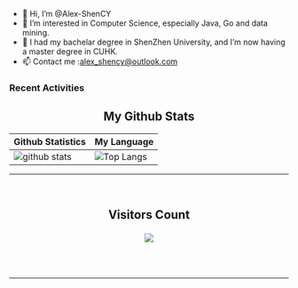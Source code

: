 - 👋 Hi, I’m @Alex-ShenCY
- 👀 I’m interested in Computer Science, especially Java, Go and data mining.
- 🌱 I had my bachelar degree in ShenZhen University, and I’m now having a master degree in CUHK.
- 📫 Contact me :alex_shency@outlook.com

### Recent Activities

<!-- START NEW SECTION -->
<p align="center">
 <h2 align="center">My Github Stats</h2>

| Github Statistics                                                                                           | My Language                                                                                                                 |
| ----------------------------------------------------------------------------------------------------------- | --------------------------------------------------------------------------------------------------------------------------- |
| ![github stats](https://github-readme-stats.vercel.app/api?username=Alex-Shen1121&theme=dark&show_icons=true) | ![Top Langs](https://github-readme-stats.vercel.app/api/top-langs/?username=Alex-Shen1121&hide=TeX&layout=compact&theme=dark) |

<hr>

<div align="center">
<br><h2 align="centre"><b>Visitors Count</b></p>  
<p align="center"><img align="center" src="https://profile-counter.glitch.me/{Alex-Shen1121}/count.svg" /></p> 
<br></div>

<hr>

